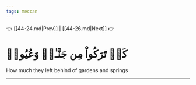 ```yaml
---
tags: meccan
---
```


👈 [[44-24.md|Prev]] | [[44-26.md|Next]] 👉

# كَمۡ تَرَكُواْ مِن جَنَّـٰتٖ وَعُيُونٖ

How much they left behind of gardens and springs

---

